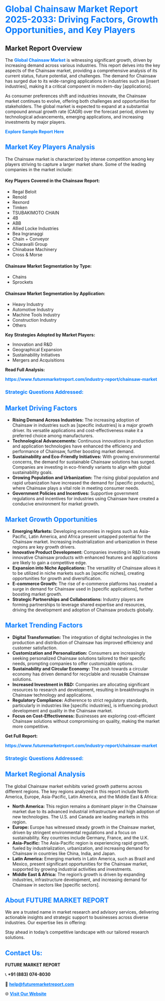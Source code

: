 <h1 style="color: #007BFF;">Global Chainsaw Market Report 2025-2033: Driving Factors, Growth Opportunities, and Key Players</h1>

<section id="overview">
<h2>Market Report Overview</h2>
<p>The <a href="https://www.futuremarketreport.com/industry-report/chainsaw-market" style="color: #007BFF; text-decoration: none;"><strong>Global Chainsaw Market</strong></a> is witnessing significant growth, driven by increasing demand across various industries. This report delves into the key aspects of the Chainsaw market, providing a comprehensive analysis of its current status, future potential, and challenges. The demand for Chainsaw has surged due to its wide-ranging applications in industries such as [insert industries], making it a critical component in modern-day [applications].</p>
<p>As consumer preferences shift and industries innovate, the Chainsaw market continues to evolve, offering both challenges and opportunities for stakeholders. The global market is expected to expand at a substantial compound annual growth rate (CAGR) over the forecast period, driven by technological advancements, emerging applications, and increasing investments by major players.</p>
</section>

<section id="overview">
<p><a href="https://www.futuremarketreport.com/request-sample/reportId=32126" style="color: #007BFF; text-decoration: none;"><strong>Explore Sample Report Here</strong></a></p>
</section>

<section id="key-players">
<h2 style="color: #007BFF;">Market Key Players Analysis</h2>
<p>The Chainsaw market is characterized by intense competition among key players striving to capture a larger market share. Some of the leading companies in the market include:</p>
<h4>Key Players Covered in the Chainsaw Report:</h4>
<ul><li>Regal Beloit</li><li>Renold</li><li>Rexnord</li><li>Timken</li><li>TSUBAKIMOTO CHAIN</li><li>4B</li><li>ABB</li><li>Allied Locke Industries</li><li>Bea Ingranaggi</li><li>Chain + Conveyor</li><li>Chiaravalli Group</li><li>Chinabase Machinery</li><li>Cross &amp; Morse</li></ul>
<h4>Chainsaw Market Segmentation by Type:</h4>
<ul><li>Chains</li><li>Sprockets</li></ul>

<h4>Chainsaw Market Segmentation by Application:</h4>
<ul><li>Heavy Industry</li><li>Automotive Industry</li><li>Machine Tools Industry</li><li>Construction Industry</li><li>Others</li></ul>
<p><strong>Key Strategies Adopted by Market Players:</strong></p>
<ul>
<li>Innovation and R&D</li>
<li>Geographical Expansion</li>
<li>Sustainability Initiatives</li>
<li>Mergers and Acquisitions</li>
</ul>
</section>

<section>
<p><strong>Read Full Analysis: </strong></p><a href="https://www.futuremarketreport.com/industry-report/chainsaw-market" style="color: #007BFF; text-decoration: none;"><strong>https://www.futuremarketreport.com/industry-report/chainsaw-market</strong></a>
<h3 style="color: #007BFF;">Strategic Questions Addressed:</h3>
</section>

<section id="driving-factors">
<h2 style="color: #007BFF;">Market Driving Factors</h2>
<ul>
<li><strong>Rising Demand Across Industries:</strong> The increasing adoption of Chainsaw in industries such as [specific industries] is a major growth driver. Its versatile applications and cost-effectiveness make it a preferred choice among manufacturers.</li>
<li><strong>Technological Advancements:</strong> Continuous innovations in production and application technologies have enhanced the efficiency and performance of Chainsaw, further boosting market demand.</li>
<li><strong>Sustainability and Eco-Friendly Initiatives:</strong> With growing environmental concerns, the demand for sustainable Chainsaw solutions has surged. Companies are investing in eco-friendly variants to align with global sustainability goals.</li>
<li><strong>Growing Population and Urbanization:</strong> The rising global population and rapid urbanization have increased the demand for [specific products], where Chainsaw plays a vital role in meeting consumer needs.</li>
<li><strong>Government Policies and Incentives:</strong> Supportive government regulations and incentives for industries using Chainsaw have created a conducive environment for market growth.</li>
</ul>
</section>

<section id="growth-opportunities">
<h2 style="color: #007BFF;">Market Growth Opportunities</h2>
<ul>
<li><strong>Emerging Markets:</strong> Developing economies in regions such as Asia-Pacific, Latin America, and Africa present untapped potential for the Chainsaw market. Increasing industrialization and urbanization in these regions are key growth drivers.</li>
<li><strong>Innovative Product Development:</strong> Companies investing in R&D to create innovative Chainsaw products with enhanced features and applications are likely to gain a competitive edge.</li>
<li><strong>Expansion into Niche Applications:</strong> The versatility of Chainsaw allows it to be utilized in niche markets such as [specific niches], creating opportunities for growth and diversification.</li>
<li><strong>E-commerce Growth:</strong> The rise of e-commerce platforms has created a surge in demand for Chainsaw used in [specific applications], further boosting market growth.</li>
<li><strong>Strategic Partnerships and Collaborations:</strong> Industry players are forming partnerships to leverage shared expertise and resources, driving the development and adoption of Chainsaw products globally.</li>
</ul>
</section>

<section id="trending-factors">
<h2 style="color: #007BFF;">Market Trending Factors</h2>
<ul>
<li><strong>Digital Transformation:</strong> The integration of digital technologies in the production and distribution of Chainsaw has improved efficiency and customer satisfaction.</li>
<li><strong>Customization and Personalization:</strong> Consumers are increasingly seeking personalized Chainsaw solutions tailored to their specific needs, prompting companies to offer customizable options.</li>
<li><strong>Sustainability and Circular Economy:</strong> The push towards a circular economy has driven demand for recyclable and reusable Chainsaw solutions.</li>
<li><strong>Increased Investment in R&D:</strong> Companies are allocating significant resources to research and development, resulting in breakthroughs in Chainsaw technology and applications.</li>
<li><strong>Regulatory Compliance:</strong> Adherence to strict regulatory standards, particularly in industries like [specific industries], is influencing product development and quality in the Chainsaw market.</li>
<li><strong>Focus on Cost-Effectiveness:</strong> Businesses are exploring cost-efficient Chainsaw solutions without compromising on quality, making the market more competitive.</li>
</ul>
</section>

<section>
<p><strong>Get Full Report: </strong></p><a href="https://www.futuremarketreport.com/industry-report/chainsaw-market" style="color: #007BFF; text-decoration: none;"><strong>https://www.futuremarketreport.com/industry-report/chainsaw-market</strong></a>
<h3 style="color: #007BFF;">Strategic Questions Addressed:</h3>
</section>


<section id="regional-analysis">
<h2 style="color: #007BFF;">Market Regional Analysis</h2>
<p>The global Chainsaw market exhibits varied growth patterns across different regions. The key regions analyzed in this report include North America, Europe, Asia-Pacific, Latin America, and the Middle East & Africa:</p>
<ul>
<li><strong>North America:</strong> This region remains a dominant player in the Chainsaw market due to its advanced industrial infrastructure and high adoption of new technologies. The U.S. and Canada are leading markets in this region.</li>
<li><strong>Europe:</strong> Europe has witnessed steady growth in the Chainsaw market, driven by stringent environmental regulations and a focus on sustainability. Key countries include Germany, France, and the U.K.</li>
<li><strong>Asia-Pacific:</strong> The Asia-Pacific region is experiencing rapid growth, fueled by industrialization, urbanization, and increasing demand for Chainsaw in countries like China, India, and Japan.</li>
<li><strong>Latin America:</strong> Emerging markets in Latin America, such as Brazil and Mexico, present significant opportunities for the Chainsaw market, supported by growing industrial activities and investments.</li>
<li><strong>Middle East & Africa:</strong> The region’s growth is driven by expanding industries, infrastructure development, and increasing demand for Chainsaw in sectors like [specific sectors].</li>
</ul>
</section>

<footer>
<h2 style="color: #007BFF;">About FUTURE MARKET REPORT</h2>
<p>We are a trusted name in market research and advisory services, delivering actionable insights and strategic support to businesses across diverse industries. Our expertise lies in offering:</p>

<p>Stay ahead in today’s competitive landscape with our tailored research solutions.</p>

<h2 style="color: #007BFF;">Contact Us:</h2>
<p><strong>FUTURE MARKET REPORT</strong></p>
<p>📞 <strong>+91 (883) 074-8030</strong></p>
<p>📧 <strong><a href="mailto:help@futuremarketreport.com" style="color: #007BFF;">help@futuremarketreport.com</a></strong></p>
<p>🌐 <strong><a href="https://www.futuremarketreport.com/" style="color: #007BFF;">Visit Our Website</a></strong></p>
</footer>
